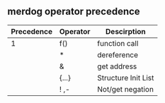 ## merdog operator precedence

|Precedence|Operator|Descirption|
|-|-|-|
|1|f()|function call|
||*|dereference|
||&|get address|
||{...}|Structure Init List|
||! ,- |Not/get negation|
